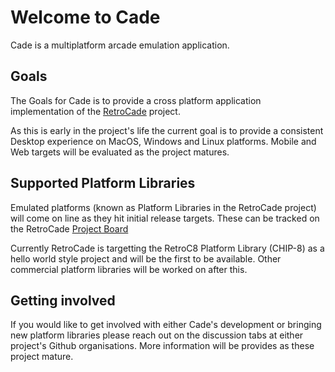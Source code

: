 # Welcome to Cade
Cade is a multiplatform arcade emulation application.

## Goals
The Goals for Cade is to provide a cross platform application implementation of the [RetroCade](https://github.com/retro-cade) project. 

As this is early in the project's life the current goal is to provide a consistent Desktop experience on MacOS, Windows and Linux platforms. Mobile and Web targets will be evaluated as the project matures.

## Supported Platform Libraries
Emulated platforms (known as Platform Libraries in the RetroCade project) will come on line as they hit initial release targets. These can be tracked on the RetroCade [Project Board](https://github.com/orgs/retro-cade/projects/1)

Currently RetroCade is targetting the RetroC8 Platform Library (CHIP-8) as a hello world style project and will be the first to be available. Other commercial platform libraries will be worked on after this.

## Getting involved
If you would like to get involved with either Cade's development or bringing new platform libraries please reach out on the discussion tabs at either project's Github organisations. More information will be provides as these project mature.
